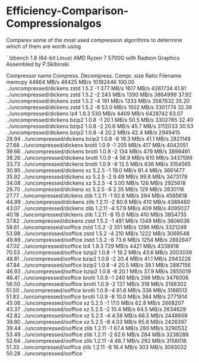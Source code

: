 # Efficiency-Comparison-Compressionalgos
Compares some of the most used compression algorithms to determine which of them are worth using








´
lzbench 1.8 (64-bit Linux)  AMD Ryzen 7 5700G with Radeon Graphics         
Assembled by P.Skibinski

Compressor name         Compress. Decompress. Compr. size  Ratio Filename
memcpy                  44664 MB/s 46425 MB/s    10192446 100.00 ../uncompressed/dickens
zstd 1.5.2 -1             377 MB/s  1617 MB/s     4261734  41.81 ../uncompressed/dickens
zstd 1.5.2 -2             243 MB/s  1390 MB/s     3864999  37.92 ../uncompressed/dickens
zstd 1.5.2 -4             191 MB/s  1333 MB/s     3587632  35.20 ../uncompressed/dickens
zstd 1.5.2 -8            53.0 MB/s  1502 MB/s     3301774  32.39 ../uncompressed/dickens
lz4 1.9.3                 530 MB/s  4409 MB/s     6428742  63.07 ../uncompressed/dickens
bzip2 1.0.8 -1           20.1 MB/s  50.5 MB/s     3302765  32.40 ../uncompressed/dickens
bzip2 1.0.8 -2           20.6 MB/s  45.7 MB/s     3112033  30.53 ../uncompressed/dickens
bzip2 1.0.8 -4           20.2 MB/s  42.4 MB/s     2949415  28.94 ../uncompressed/dickens
bzip2 1.0.8 -8           19.3 MB/s  41.1 MB/s     2821149  27.68 ../uncompressed/dickens
brotli 1.0.9 -1           205 MB/s   417 MB/s     4042051  39.66 ../uncompressed/dickens
brotli 1.0.9 -2           134 MB/s   479 MB/s     3899491  38.26 ../uncompressed/dickens
brotli 1.0.9 -4          56.9 MB/s   610 MB/s     3437599  33.73 ../uncompressed/dickens
brotli 1.0.9 -8          12.5 MB/s   636 MB/s     3154565  30.95 ../uncompressed/dickens
xz 5.2.5 -1              19.0 MB/s  91.4 MB/s     3661477  35.92 ../uncompressed/dickens
xz 5.2.5 -2              9.49 MB/s  99.8 MB/s     3473179  34.08 ../uncompressed/dickens
xz 5.2.5 -4              3.00 MB/s   126 MB/s     2925618  28.70 ../uncompressed/dickens
xz 5.2.5 -8              2.35 MB/s   129 MB/s     2830116  27.77 ../uncompressed/dickens
zlib 1.2.11 -1           92.6 MB/s   394 MB/s     4585618  44.99 ../uncompressed/dickens
zlib 1.2.11 -2           80.9 MB/s   410 MB/s     4389480  43.07 ../uncompressed/dickens
zlib 1.2.11 -4           57.9 MB/s   409 MB/s     4095027  40.18 ../uncompressed/dickens
zlib 1.2.11 -8           15.0 MB/s   410 MB/s     3854735  37.82 ../uncompressed/dickens
zstd 1.5.2 -1             481 MB/s  1349 MB/s     3606036  58.61 ../uncompressed/ooffice
zstd 1.5.2 -2             351 MB/s  1296 MB/s     3321249  53.98 ../uncompressed/ooffice
zstd 1.5.2 -4             210 MB/s  1222 MB/s     3069548  49.89 ../uncompressed/ooffice
zstd 1.5.2 -8            73.6 MB/s  1254 MB/s     2892647  47.02 ../uncompressed/ooffice
lz4 1.9.3                 729 MB/s  4421 MB/s     4338918  70.53 ../uncompressed/ooffice
bzip2 1.0.8 -1           19.2 MB/s  43.6 MB/s     3003039  48.81 ../uncompressed/ooffice
bzip2 1.0.8 -2           20.4 MB/s  41.1 MB/s     2943226  47.84 ../uncompressed/ooffice
bzip2 1.0.8 -4           20.5 MB/s  39.1 MB/s     2887156  46.93 ../uncompressed/ooffice
bzip2 1.0.8 -8           20.1 MB/s  37.9 MB/s     2855019  46.41 ../uncompressed/ooffice
brotli 1.0.9 -1           240 MB/s   298 MB/s     3476006  56.50 ../uncompressed/ooffice
brotli 1.0.9 -2           137 MB/s   318 MB/s     3168302  51.50 ../uncompressed/ooffice
brotli 1.0.9 -4          61.6 MB/s   338 MB/s     3188512  51.83 ../uncompressed/ooffice
brotli 1.0.9 -8          10.0 MB/s   364 MB/s     2771914  45.06 ../uncompressed/ooffice
xz 5.2.5 -1              17.0 MB/s  62.8 MB/s     2668207  43.37 ../uncompressed/ooffice
xz 5.2.5 -2              10.4 MB/s  64.5 MB/s     2634629  42.82 ../uncompressed/ooffice
xz 5.2.5 -4              4.58 MB/s  66.5 MB/s     2448659  39.80 ../uncompressed/ooffice
xz 5.2.5 -8              4.03 MB/s  65.8 MB/s     2426397  39.44 ../uncompressed/ooffice
zlib 1.2.11 -1           67.4 MB/s   280 MB/s     3290532  53.49 ../uncompressed/ooffice
zlib 1.2.11 -2           62.6 MB/s   284 MB/s     3238288  52.64 ../uncompressed/ooffice
zlib 1.2.11 -4           48.7 MB/s   292 MB/s     3158018  51.33 ../uncompressed/ooffice
zlib 1.2.11 -8           16.4 MB/s   303 MB/s     3093032  50.28 ../uncompressed/ooffice
´
